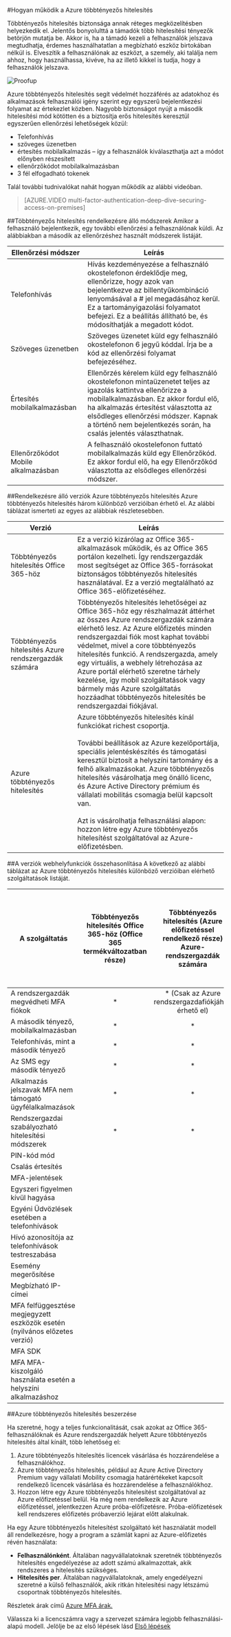 <properties 
    pageTitle="Azure többtényezős hitelesítés - működése"
    description="Azure többtényezős hitelesítés segít védelmét hozzáférés az adatokhoz és alkalmazások felhasználói igény szerint egy egyszerű bejelentkezési folyamat az értekezlet közben. Nagyobb biztonságot nyújt a második hitelesítési mód kötötten és a könnyen ellenőrzési beállítások adattartomány keresztül erős hitelesítés biztosítja."
    services="multi-factor-authentication"
    documentationCenter=""
    authors="kgremban"
    manager="femila"
    editor="curtland"/>

<tags
    ms.service="multi-factor-authentication"
    ms.workload="identity"
    ms.tgt_pltfrm="na"
    ms.devlang="na"
    ms.topic="article"
    ms.date="08/04/2016"
    ms.author="kgremban"/>

#<a name="how-azure-multi-factor-authentication-works"></a>Hogyan működik a Azure többtényezős hitelesítés

Többtényezős hitelesítés biztonsága annak réteges megközelítésben helyezkedik el. Jelentős bonyolulttá a támadók több hitelesítési tényezők betörjön mutatja be. Akkor is, ha a támadó kezeli a felhasználók jelszava megtudhatja, érdemes használhatatlan a megbízható eszköz birtokában nélkül is. Elveszítik a felhasználónak az eszközt, a személy, aki találja nem ahhoz, hogy használhassa, kivéve, ha az illető kikkel is tudja, hogy a felhasználók jelszava.

![Proofup](./media/multi-factor-authentication-how-it-works/howitworks.png)



Azure többtényezős hitelesítés segít védelmét hozzáférés az adatokhoz és alkalmazások felhasználói igény szerint egy egyszerű bejelentkezési folyamat az értekezlet közben.  Nagyobb biztonságot nyújt a második hitelesítési mód kötötten és a biztosítja erős hitelesítés keresztül egyszerűen ellenőrzési lehetőségek közül:

- Telefonhívás
- szöveges üzenetben
- értesítés mobilalkalmazás – így a felhasználók kiválaszthatja azt a módot előnyben részesített
- ellenőrzőkódot mobilalkalmazásban
- 3 fél elfogadható tokenek

Talál további tudnivalókat nahát hogyan működik az alábbi videóban.

>[AZURE.VIDEO multi-factor-authentication-deep-dive-securing-access-on-premises]

##<a name="methods-available-for-multi-factor-authentication"></a>Többtényezős hitelesítés rendelkezésre álló módszerek
Amikor a felhasználó bejelentkezik, egy további ellenőrzési a felhasználónak küldi.  Az alábbiakban a második az ellenőrzéshez használt módszerek listáját.

Ellenőrzési módszer  | Leírás
------------- | ------------- |
Telefonhívás | Hívás kezdeményezése a felhasználó okostelefonon érdeklődje meg, ellenőrizze, hogy azok van bejelentkezve az billentyűkombináció lenyomásával a # jel megadásához kerül.  Ez a tartományigazolási folyamatot befejezi.  Ez a beállítás állítható be, és módosíthatják a megadott kódot.
Szöveges üzenetben | Szöveges üzenetet küld egy felhasználó okostelefonon 6 jegyű kóddal.  Írja be a kód az ellenőrzési folyamat befejezéséhez.
Értesítés mobilalkalmazásban | Ellenőrzés kérelem küld egy felhasználó okostelefonon mintaüzenetet teljes az igazolás kattintva ellenőrizze a mobilalkalmazásban. Ez akkor fordul elő, ha alkalmazás értesítést választotta az elsődleges ellenőrzési módszer.  Kapnak a történő nem bejelentkezés során, ha csalás jelentés választhatnak.
Ellenőrzőkódot Mobile alkalmazásban | A felhasználó okostelefonon futtató mobilalkalmazás küld egy Ellenőrzőkód.  Ez akkor fordul elő, ha egy Ellenőrzőkód választotta az elsődleges ellenőrzési módszer.


##<a name="available-versions-of-azure-multi-factor-authentication"></a>Rendelkezésre álló verziók Azure többtényezős hitelesítés
Azure többtényezős hitelesítés három különböző verzióiban érhető el.  Az alábbi táblázat ismerteti az egyes az alábbiak részletesebben.

Verzió  | Leírás
------------- | ------------- |
Többtényezős hitelesítés Office 365-höz | Ez a verzió kizárólag az Office 365-alkalmazások működik, és az Office 365 portálon kezelheti. Így rendszergazdák most segítséget az Office 365-forrásokat biztonságos többtényezős hitelesítés használatával.  Ez a verzió megtalálható az Office 365-előfizetéséhez.
Többtényezős hitelesítés Azure rendszergazdák számára | Többtényezős hitelesítés lehetőségei az Office 365-höz egy részhalmazát áttérhet az összes Azure rendszergazdák számára elérhető lesz. Az Azure előfizetés minden rendszergazdai fiók most kaphat további védelmet, mivel a core többtényezős hitelesítés funkció. A rendszergazda, amely egy virtuális, a webhely létrehozása az Azure portál elérhető szeretne tárhely kezelése, így mobil szolgáltatások vagy bármely más Azure szolgáltatás hozzáadhat többtényezős hitelesítés be rendszergazdai fiókjával.
Azure többtényezős hitelesítés | Azure többtényezős hitelesítés kínál funkciókat richest csoportja. <br><br>További beállítások az Azure kezelőportálja, speciális jelentéskészítés és támogatási keresztül biztosít a helyszíni tartomány és a felhő alkalmazásokat. Azure többtényezős hitelesítés vásárolhatja meg önálló licenc, és Azure Active Directory prémium és vállalati mobilitás csomagja belül kapcsolt van. <br><br>Azt is vásárolhatja felhasználási alapon: hozzon létre egy Azure többtényezős hitelesítést szolgáltatóval az Azure-előfizetésben.
##<a name="feature-comparison-of-versions"></a>A verziók webhelyfunkciók összehasonlítása
A következő az alábbi táblázat az Azure többtényezős hitelesítés különböző verzióiban elérhető szolgáltatások listáját.


A szolgáltatás  | Többtényezős hitelesítés Office 365-höz (Office 365 termékváltozatban része)|Többtényezős hitelesítés (Azure előfizetéssel rendelkező része) Azure-rendszergazdák számára | Azure többtényezős hitelesítés (az Azure Active Directory prémium és vállalati mobilitás csomagja tartalmazza)
------------- | :-------------: |:-------------: |:-------------: |
A rendszergazdák megvédheti MFA fiókok| * | * (Csak az Azure rendszergazdafiókjához érhető el)|*
A második tényező, mobilalkalmazásban|* | * | *
Telefonhívás, mint a második tényező|* | * | *
Az SMS egy második tényező|* | * | *
Alkalmazás jelszavak MFA nem támogató ügyfélalkalmazások|* | * | *
Rendszergazdai szabályozható hitelesítési módszerek| *| *| *
PIN-kód mód| | | *
Csalás értesítés| | | *
MFA-jelentések| | | *
Egyszeri figyelmen kívül hagyása| | | *
Egyéni Üdvözlések esetében a telefonhívások| | | *
Hívó azonosítója az telefonhívások testreszabása| | | *
Esemény megerősítése| | | *
Megbízható IP-címei| | | *
MFA felfüggesztése megjegyzett eszközök esetén (nyilvános előzetes verzió)| | | *
MFA SDK| | | *
MFA MFA-kiszolgáló használata esetén a helyszíni alkalmazáshoz| | | *


##<a name="how-to-get-azure-multi-factor-authentication"></a>Azure többtényezős hitelesítés beszerzése

Ha szeretné, hogy a teljes funkcionalitását, csak azokat az Office 365-felhasználóknak és Azure rendszergazdák helyett Azure többtényezős hitelesítés által kínált, több lehetőség el:

1.  Azure többtényezős hitelesítés licencek vásárlása és hozzárendelése a felhasználókhoz.
2.  Azure többtényezős hitelesítés, például az Azure Active Directory Premium vagy vállalati Mobility csomagja határértékeket kapcsolt rendelkező licencek vásárlása és hozzárendelése a felhasználókhoz.
3.  Hozzon létre egy Azure többtényezős hitelesítést szolgáltatóval az Azure előfizetéssel belül. Ha még nem rendelkezik az Azure előfizetéssel, jelentkezzen Azure próba-előfizetésre. Próba-előfizetések kell rendszeres előfizetés próbaverzió lejárat előtt alakulnak.

Ha egy Azure többtényezős hitelesítést szolgáltató két használatát modell áll rendelkezésre, hogy a program a számlát kapni az Azure-előfizetés révén használata:


- **Felhasználónként**. Általában nagyvállalatoknak szeretnék többtényezős hitelesítés engedélyezése az adott számú alkalmazottak, akik rendszeres a hitelesítés szükséges.
- **Hitelesítés per**. Általában nagyvállalatoknak, amely engedélyezni szeretné a külső felhasználók, akik ritkán hitelesítési nagy létszámú csoportnak többtényezős hitelesítés.

Részletek árak című [Azure MFA árak.](https://azure.microsoft.com/pricing/details/multi-factor-authentication/)

Válassza ki a licencszámra vagy a szervezet számára legjobb felhasználási-alapú modell.   Jelölje be az első lépések lásd [Első lépések](multi-factor-authentication-get-started.md)
